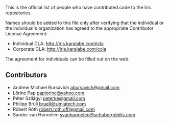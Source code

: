 This is the official list of people who have contributed code to the Iris repositories.

Names should be added to this file only after verifying that the individual or the individual's organization has agreed to the appropriate Contributor License Agreement:

 - Individual CLA: http://iris.karalabe.com/icla
 - Corporate CLA: http://iris.karalabe.com/ccla

The agreement for individuals can be filled out on the web.

  Contributors
----------------

 - Andrew Michael Bursavich <abursavich@gmail.com>
 - Lőrinc Pap <paplorinc@yahoo.com>
 - Péter Szilágyi <peterke@gmail.com>
 - Philipp Brüll <bruell@simiatech.com>
 - Róbert Róth <robert.roth.off@gmail.com>
 - Sander van Harmelen <svanharmelen@schubergphilis.com>
